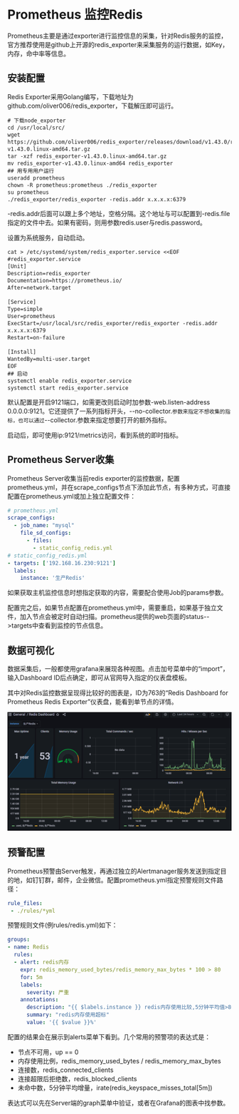 # Prometheus 监控Redis

Prometheus主要是通过exporter进行监控信息的采集，针对Redis服务的监控，官方推荐使用是github上开源的redis_exporter来采集服务的运行数据，如Key，内存，命中率等信息。

## 安装配置

Redis Exporter采用Golang编写，下载地址为 github.com/oliver006/redis_exporter，下载解压即可运行。

```shell
# 下载node_exporter
cd /usr/local/src/
wget https://github.com/oliver006/redis_exporter/releases/download/v1.43.0/redis_exporter-v1.43.0.linux-amd64.tar.gz
tar -xzf redis_exporter-v1.43.0.linux-amd64.tar.gz
mv redis_exporter-v1.43.0.linux-amd64 redis_exporter 
## 用专用用户运行
useradd prometheus
chown -R prometheus:prometheus ./redis_exporter
su prometheus
./redis_exporter/redis_exporter -redis.addr x.x.x.x:6379
```

-redis.addr后面可以跟上多个地址，空格分隔。这个地址与可以配置到-redis.file指定的文件中去。如果有密码，则用参数redis.user与redis.password。

设置为系统服务，自动启动。

```shell
cat > /etc/systemd/system/redis_exporter.service <<EOF
#redis_exporter.service
[Unit]
Description=redis_exporter
Documentation=https://prometheus.io/
After=network.target

[Service]
Type=simple
User=prometheus
ExecStart=/usr/local/src/redis_exporter/redis_exporter -redis.addr x.x.x.x:6379
Restart=on-failure

[Install]
WantedBy=multi-user.target
EOF
## 启动
systemctl enable redis_exporter.service
systemctl start redis_exporter.service
```

默认配置是开启9121端口，如需更改则启动时加参数-web.listen-address 0.0.0.0:9121。它还提供了一系列指标开头，--no-collector.<name>`参数来指定不想收集的指标，也可以通过`--collector.<name>参数来指定想要打开的额外指标。

启动后，即可使用ip:9121/metrics访问，看到系统的即时指标。

## Prometheus Server收集

Prometheus Server收集当前redis exporter的监控数据，配置prometheus.yml，并在scrape_configs节点下添加此节点，有多种方式，可直接配置在prometheus.yml或加上独立配置文件：

```yaml
# prometheus.yml
scrape_configs:
  - job_name: "mysql"
    file_sd_configs:
      - files:
        - static_config_redis.yml
# static_config_redis.yml
- targets: ['192.168.16.230:9121']
  labels:
    instance: '生产Redis'
```

如果获取主机监控信息时想指定获取的内容，需要配合使用Job的params参数。

配置完之后，如果节点配置在prometheus.yml中，需要重启，如果基于独立文件，加入节点会被定时自动扫描。prometheus提供的web页面的status-->targets中查看到监控的节点信息。

## 数据可视化

数据采集后，一般都使用grafana来展现各种视图。点击加号菜单中的“import”，输入Dashboard ID后点确定，即可从官网导入指定的仪表盘模板。

其中对Redis监控数据呈现得比较好的图表是，ID为763的“Redis Dashboard for Prometheus Redis Exporter”仪表盘，能看到单节点的详情。

![redis](prom_redis.png)

## 预警配置

Prometheus预警由Server触发，再通过独立的Alertmanager服务发送到指定目的地，如钉钉群，邮件，企业微信。配置prometheus.yml指定预警规则文件路径：

```yaml
rule_files:
 - ./rules/*yml
```

预警规则文件(例rules/redis.yml)如下：

```yaml
groups:
- name: Redis
  rules:
  - alert: redis内存
    expr: redis_memory_used_bytes/redis_memory_max_bytes * 100 > 80
    for: 5m
    labels:
      severity: 严重
    annotations:
      description: "{{ $labels.instance }} redis内存使用比较,5分钟平均值>80%"
      summary: "redis内存使用超标"
      value: '{{ $value }}%'
```

配置的结果会在展示到alerts菜单下看到。几个常用的预警项的表达式是：

- 节点不可用，up == 0
- 内存使用比例，redis_memory_used_bytes / redis_memory_max_bytes
- 连接数，redis_connected_clients
- 连接超限后拒绝数，redis_blocked_clients
- 未命中数，5分钟平均增量，irate(redis_keyspace_misses_total[5m])

表达式可以先在Server端的graph菜单中验证，或者在Grafana的图表中找参数。

